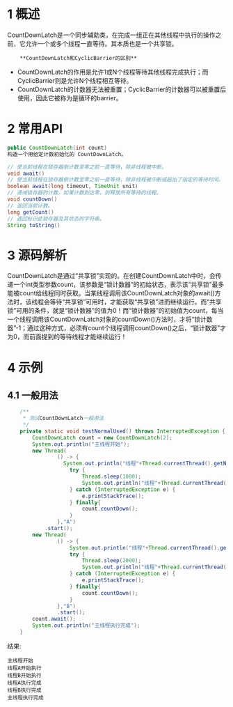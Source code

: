 # 1 概述

​		CountDownLatch是一个同步辅助类，在完成一组正在其他线程中执行的操作之前，它允许一个或多个线程一直等待。其本质也是一个共享锁。

 		**CountDownLatch和CyclicBarrier的区别**

* CountDownLatch的作用是允许1或N个线程等待其他线程完成执行；而CyclicBarrier则是允许N个线程相互等待。
* CountDownLatch的计数器无法被重置；CyclicBarrier的计数器可以被重置后使用，因此它被称为是循环的barrier。



# 2 常用API

```java
public CountDownLatch(int count)
构造一个用给定计数初始化的 CountDownLatch。

// 使当前线程在锁存器倒计数至零之前一直等待，除非线程被中断。
void await()
// 使当前线程在锁存器倒计数至零之前一直等待，除非线程被中断或超出了指定的等待时间。
boolean await(long timeout, TimeUnit unit)
// 递减锁存器的计数，如果计数到达零，则释放所有等待的线程。
void countDown()
// 返回当前计数。
long getCount()
// 返回标识此锁存器及其状态的字符串。
String toString()
```

# 3 源码解析

​		CountDownLatch是通过“共享锁”实现的。在创建CountDownLatch中时，会传递一个int类型参数count，该参数是“锁计数器”的初始状态，表示该“共享锁”最多能被count给线程同时获取。当某线程调用该CountDownLatch对象的await()方法时，该线程会等待“共享锁”可用时，才能获取“共享锁”进而继续运行。而“共享锁”可用的条件，就是“锁计数器”的值为0！而“锁计数器”的初始值为count，每当一个线程调用该CountDownLatch对象的countDown()方法时，才将“锁计数器”-1；通过这种方式，必须有count个线程调用countDown()之后，“锁计数器”才为0，而前面提到的等待线程才能继续运行！



# 4 示例

## 4.1 一般用法

```java
    /**
     * 测试CountDownLatch一般用法
     */
    private static void testNormalUsed() throws InterruptedException {
        CountDownLatch count = new CountDownLatch(2);
        System.out.println("主线程开始");
        new Thread(
                () -> {
                  System.out.println("线程"+Thread.currentThread().getName()+"开始执行");
                    try {
                        Thread.sleep(1000);
                        System.out.println("线程"+Thread.currentThread().getName()+"执行完成");
                    } catch (InterruptedException e) {
                        e.printStackTrace();
                    } finally{
                        count.countDown();
                    }
                },"A")
            .start();
        new Thread(
                () -> {
                    System.out.println("线程"+Thread.currentThread().getName()+"开始执行");
                    try {
                        Thread.sleep(2000);
                        System.out.println("线程"+Thread.currentThread().getName()+"执行完成");
                    } catch (InterruptedException e) {
                        e.printStackTrace();
                    } finally{
                        count.countDown();
                    }
                },"B")
                .start();
        count.await();
        System.out.println("主线程执行完成");
    }
```

结果:

```shell
主线程开始
线程A开始执行
线程B开始执行
线程A执行完成
线程B执行完成
主线程执行完成
```


